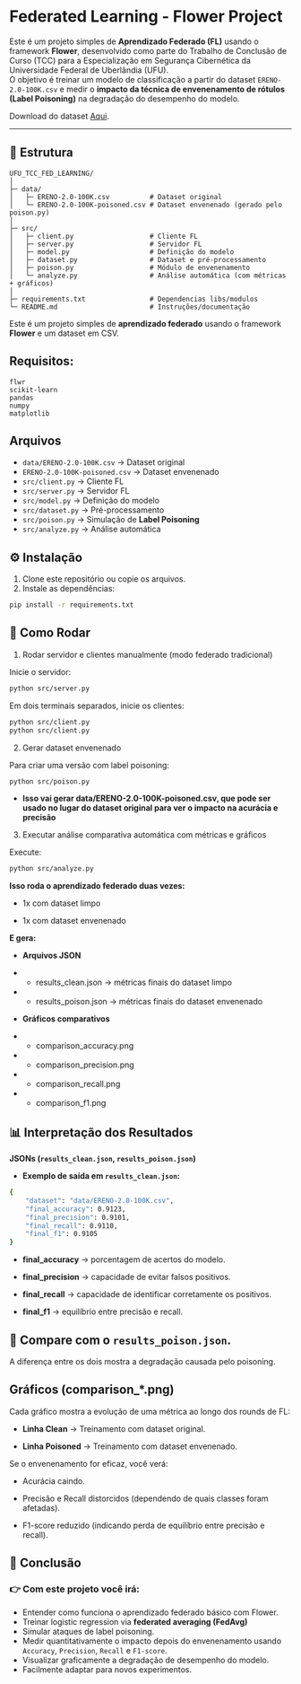 # Federated Learning - Flower Project

Este é um projeto simples de **Aprendizado Federado (FL)** usando o framework **Flower**, desenvolvido como parte do Trabalho de Conclusão de Curso (TCC) para a Especialização em Segurança Cibernética da Universidade Federal de Uberlândia (UFU).  
O objetivo é treinar um modelo de classificação a partir do dataset `ERENO-2.0-100K.csv` e medir o **impacto da técnica de envenenamento de rótulos (Label Poisoning)** na degradação do desempenho do modelo.

Download do dataset [Aqui](https://drive.google.com/file/d/1Il9YL3cOv8ret1NPoDVITSEbwRyaNoRV/view?usp=drivesdk).

---

## 📂 Estrutura
```
UFU_TCC_FED_LEARNING/
│
├─ data/
│   ├─ ERENO-2.0-100K.csv          # Dataset original
│   └─ ERENO-2.0-100K-poisoned.csv # Dataset envenenado (gerado pelo poison.py)
│
├─ src/
│   ├─ client.py                   # Cliente FL
│   ├─ server.py                   # Servidor FL
│   ├─ model.py                    # Definição do modelo
│   ├─ dataset.py                  # Dataset e pré-processamento
│   ├─ poison.py                   # Módulo de envenenamento
│   └─ analyze.py                  # Análise automática (com métricas + gráficos)
│
├─ requirements.txt                # Dependencias libs/modulos
└─ README.md                       # Instruções/documentação
```



Este é um projeto simples de **aprendizado federado** usando o framework **Flower** e um dataset em CSV.



## Requisitos:
```
flwr
scikit-learn
pandas
numpy
matplotlib
```

## Arquivos
- `data/ERENO-2.0-100K.csv` → Dataset original
- `ERENO-2.0-100K-poisoned.csv` → Dataset envenenado
- `src/client.py` → Cliente FL
- `src/server.py` → Servidor FL
- `src/model.py` → Definição do modelo
- `src/dataset.py` → Pré-processamento
- `src/poison.py` → Simulação de **Label Poisoning**
- `src/analyze.py` → Análise automática


## ⚙️ Instalação

1. Clone este repositório ou copie os arquivos.
2. Instale as dependências:
```bash
pip install -r requirements.txt
```

## 🚀 Como Rodar
1. Rodar servidor e clientes manualmente (modo federado tradicional)

Inicie o servidor:
```bash
python src/server.py
```

Em dois terminais separados, inicie os clientes:
```bash
python src/client.py
python src/client.py
```

2. Gerar dataset envenenado

Para criar uma versão com label poisoning:
```bash
python src/poison.py
```
* **Isso vai gerar data/ERENO-2.0-100K-poisoned.csv, que pode ser usado no lugar do dataset original para ver o impacto na acurácia e precisão**

3. Executar análise comparativa automática com métricas e gráficos

Execute:
```bash
python src/analyze.py
```

**Isso roda o aprendizado federado duas vezes:**

* 1x com dataset limpo

* 1x com dataset envenenado

**E gera:**

* **Arquivos JSON**

* * results_clean.json → métricas finais do dataset limpo

* * results_poison.json → métricas finais do dataset envenenado

* **Gráficos comparativos**

* * comparison_accuracy.png

* * comparison_precision.png

* * comparison_recall.png

* * comparison_f1.png


## 📊 Interpretação dos Resultados

**JSONs (`results_clean.json`, `results_poison.json`)**

* **Exemplo de saída em `results_clean.json`:**

```bash
{
    "dataset": "data/ERENO-2.0-100K.csv",
    "final_accuracy": 0.9123,
    "final_precision": 0.9101,
    "final_recall": 0.9110,
    "final_f1": 0.9105
}
```

* **final_accuracy** → porcentagem de acertos do modelo.

* **final_precision** → capacidade de evitar falsos positivos.

* **final_recall** → capacidade de identificar corretamente os positivos.

* **final_f1** → equilíbrio entre precisão e recall.

## 📌 Compare com o `results_poison.json`.
A diferença entre os dois mostra a degradação causada pelo poisoning.

## Gráficos (comparison_*.png)

Cada gráfico mostra a evolução de uma métrica ao longo dos rounds de FL:

* **Linha Clean** → Treinamento com dataset original.

* **Linha Poisoned** → Treinamento com dataset envenenado.

Se o envenenamento for eficaz, você verá:

* Acurácia caindo.

* Precisão e Recall distorcidos (dependendo de quais classes foram afetadas).

* F1-score reduzido (indicando perda de equilíbrio entre precisão e recall).

## 📌 Conclusão

### 👉 Com este projeto você irá:

- Entender como funciona o aprendizado federado básico com Flower.
- Treinar logistic regression via **federated averaging (FedAvg)**
- Simular ataques de label poisoning.
- Medir quantitativamente o impacto depois do envenenamento usando `Accuracy`, `Precision`, `Recall` e `F1-score`. 
- Visualizar graficamente a degradação de desempenho do modelo.
- Facilmente adaptar para novos experimentos.
